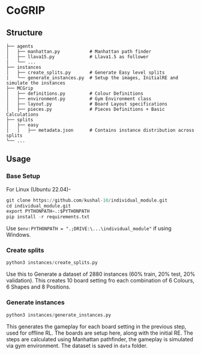# CoGRIP

## Structure

    ├── agents                    
    │   ├── manhattan.py           # Manhattan path finder
    │   ├── llava15.py             # Llava1.5 as follower
    |   └── ...
    ├── instances                 
    │   ├── create_splits.py       # Generate Easy level splits
    |   └── generate_instances.py  # Setup the images, InitialRE and simulate the instances                  
    ├── MCGrip                 
    │   ├── definitions.py         # Colour Definitions
    │   ├── environment.py         # Gym Environment class
    │   ├── layout.py              # Board Layout specifications
    │   ├── pieces.py              # Pieces Definitions + Basic Calculations
    ├── splits                 
    │   ├── easy                  
    │   │   ├── metadata.json      # Contains instance distribution across splits                
    └── ...

## Usage

### Base Setup
For Linux (Ubuntu 22.04)- 
```python
git clone https://github.com/kushal-10/individual_module.git
cd individual_module.git
export PYTHONPATH=.:$PYTHONPATH
pip install -r requirements.txt
```

Use ``` $env:PYTHONPATH = ".;DRIVE:\...\individual_module" ``` if using Windows.

### Create splits

```python
python3 instances/create_splits.py
```

Use this to Generate a dataset of 2880 instances (60% train, 20% test, 20% validation). This creates 10 board setting fro each combination of 6 Colours, 6 Shapes and 8 Positions.

### Generate instances

```python
python3 instances/generate_instances.py
```

This generates the gameplay for each board setting in the previous step, used for offline RL. The boards are setup here, along with the initial RE. The steps are calculated using Manhattan pathfinder, the gameplay is simulated via gym environment. The dataset is saved in 
```data``` folder.


